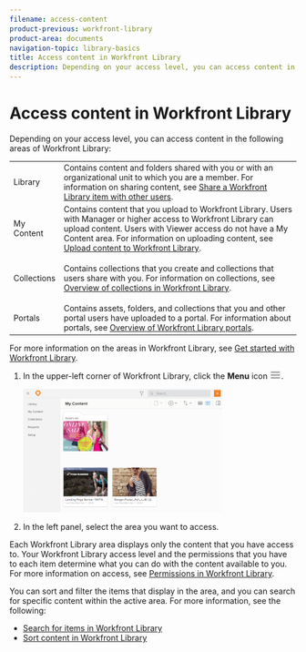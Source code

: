 ```yaml
---
filename: access-content
product-previous: workfront-library
product-area: documents
navigation-topic: library-basics
title: Access content in Workfront Library
description: Depending on your access level, you can access content in the following areas of Workfront Library - EDIT ME.
---
```


# Access content in Workfront Library

Depending on your access level, you can access content in the following areas of Workfront Library:

<table> 
 <col> 
 <col> 
 <tbody> 
  <tr> 
   <td role="rowheader">Library</td> 
   <td> Contains content and folders shared with you or with an organizational unit to which you are a member. For information on sharing content, see <a href="../../../workfront-library/content-management/share-an-asset-with-users.md" class="MCXref xref">Share a Workfront Library item with other users</a>.</td> 
  </tr> 
  <tr> 
   <td role="rowheader">My Content</td> 
   <td>Contains content that you upload to Workfront Library. Users with Manager or higher access to Workfront Library can upload content. Users with Viewer access do not have a My Content area. For information on uploading content, see <a href="../../../workfront-library/content-management/upload-new-content.md" class="MCXref xref">Upload content to Workfront Library</a>.</td> 
  </tr> 
  <tr> 
   <td role="rowheader">Collections</td> 
   <td> <p>Contains collections that you create and collections that users share with you. For information on collections, see <a href="../../../workfront-library/content-management/collections/collections-overview.md" class="MCXref xref">Overview of collections in Workfront Library</a>.</p> </td> 
  </tr> 
  <tr> 
   <td role="rowheader">Portals</td> 
   <td>Contains assets, folders, and collections that you and other portal users have uploaded to a portal. For information about portals, see <a href="../../../workfront-library/content-management/portals/portals-overview.md" class="MCXref xref">Overview of Workfront Library portals</a>.</td> 
  </tr> 
 </tbody> 
</table>

For more information on the areas in Workfront Library, see [Get started with Workfront Library](../../../workfront-library/content-management/basics/get-started-with-library.md).

1. In the upper-left corner of Workfront Library, click the **Menu** icon ![](assets/library-menu-icon.png).

   ![](assets/library-left-panel---new-350x217.png)

1. In the left panel, select the area you want to access.

Each Workfront Library area displays only the content that you have access to. Your Workfront Library access level and the permissions that you have to each item determine what you can do with the content available to you. For more information on access, see [Permissions in Workfront Library](../../../workfront-library/administration-and-setup/user-access/permissions-in-workfront-library.md).

You can sort and filter the items that display in the area, and you can search for specific content within the active area. For more information, see the following:

* [Search for items in Workfront Library](../../../workfront-library/content-management/basics/search-for-items-in-workfront-library.md) 
* [Sort content in Workfront Library](../../../workfront-library/content-management/basics/sort-content-in-library.md)

